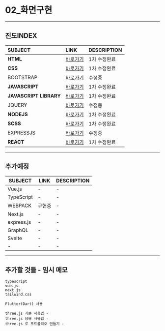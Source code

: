 # 02_화면구현



---
진도INDEX
---
|SUBJECT|LINK|DESCRIPTION|
|:---|:---|:---|
|**HTML**|[바로가기](./DOCUMENT/01HTML)|1차 수정완료|
|**CSS**|[바로가기](./DOCUMENT/02CSS)|1차 수정완료|
|BOOTSTRAP|[바로가기](./DOCUMENT/03BOOTSTRAP)|수정중|
|**JAVASCRIPT**|[바로가기](./DOCUMENT/04JS)|1차 수정완료|
|**JAVASCRIPT LIBRARY**|[바로가기](./DOCUMENT/05JS_LIB)|1차 수정완료|
|JQUERY|[바로가기](./DOCUMENT/06JQUERY)|수정중|
|**NODEJS**|[바로가기](./DOCUMENT/07NODEJS)|1차 수정완료|
|**SCSS**|[바로가기](./DOCUMENT/08SCSS)|1차 수정완료|
|EXPRESSJS|[바로가기](./DOCUMENT/10EXPRESSJS)|수정중|
|**REACT**|[바로가기](./DOCUMENT/09REACT)|1차 수정완료|


---
추가예정
---
|SUBJECT|LINK|DESCRIPTION|
|-|-|-|
|Vue.js|-|-|
|TypeScript|-|-|
|WEBPACK|구현중|-|
|Next.js|-|-|
|express.js|-|-|
|GraphQL|-|-|
|Svelte|-|-|
|**-**|-|-|



---
추가할 것들 - 임시 메모
---
```
typescript
vue.js
next.js
tailwind.css

Flutter(Dart) 사용

three.js 기본 사용법 -
three.js 응용 사용법 -
three.js 로 포트폴리오 만들기 -
```



